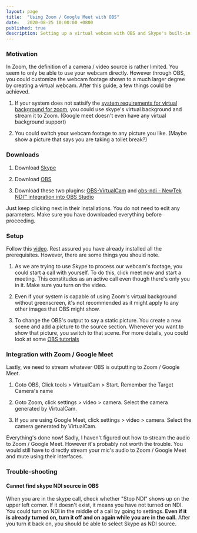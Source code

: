 ```yaml
---
layout: page
title:  "Using Zoom / Google Meet with OBS"
date:   2020-08-25 10:00:00 +0800
published: true
description: Setting up a virtual webcam with OBS and Skype's built-in background filtering
---
```


### Motivation

In Zoom, the definition of a camera / video source is rather limited. You seem to only be able to use your webcam directly. However through OBS, you could customize the webcam footage shown to a much larger degree by creating a virtual webcam. After this guide, a few things could be achieved.

1. If your system does not satisify the [system requirements for virtual background for zoom](https://support.zoom.us/hc/en-us/articles/360043484511), you could use skype's virtual background and stream it to Zoom.  (Google meet doesn't even have any virtual background support)

2. You could switch your webcam footage to any picture you like. (Maybe show a picture that says you are taking a toliet break?)

### Downloads

1. Download [Skype](https://www.skype.com/en/get-skype/)

2. Download [OBS](https://obsproject.com/)

3. Download these two plugins: [OBS-VirtualCam](https://obsproject.com/forum/resources/obs-virtualcam.949/) and [obs-ndi - NewTek NDI™ integration into OBS Studio](https://obsproject.com/forum/resources/obs-ndi-newtek-ndi%E2%84%A2-integration-into-obs-studio.528/)

Just keep clicking next in their installations. You do not need to edit any parameters. Make sure you have downloaded everything before proceeding. 

### Setup

Follow this [video](https://www.youtube.com/watch?v=QPg5IfqAkAI). Rest assured you have already installed all the prerequisites. However, there are some things you should note.

1. As we are trying to use Skype to process our webcam's footage, you could start a call with yourself. To do this, click meet now and start a meeting. This constitudes as an active call even though there's only you in it. Make sure you turn on the video.

2. Even if your system is capable of using Zoom's virtual background without greenscreen, it's not recommended as it might apply to any other images that OBS might show. 

3. To change the OBS's output to say a static picture. You create a new scene and add a picture to the source section. Whenever you want to show that picture, you switch to that scene. For more details, you could look at some [OBS tutorials](https://www.youtube.com/watch?v=DTk99mHDX_I)

### Integration with Zoom / Google Meet

Lastly, we need to stream whatever OBS is outputting to Zoom / Google Meet.

1. Goto OBS, Click tools > VirtualCam > Start. Remember the Target Camera's name

2. Goto Zoom, click settings > video > camera. Select the camera generated by VirtualCam. 

3. If you are using Google Meet, click settings > video > camera. Select the camera generated by VirtualCam. 

Everything's done now! Sadly, I haven't figured out how to stream the audio to Zoom / Google Meet. However it's probably not worth the trouble. You would still have to directly stream your mic's audio to Zoom / Google Meet and mute using their interfaces. 

### Trouble-shooting

#### Cannot find skype NDI source in OBS

When you are in the skype call, check whether "Stop NDI" shows up on the upper left corner. If it doesn't exist, it means you have not turned on NDI. You could turn on NDI in the middle of a call by going to settings. **Even if it is already turned on, turn it off and on again while you are in the call.** After you turn it back on, you should be able to select Skype as NDI source.


